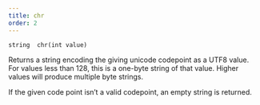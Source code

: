 ```yaml
---
title: chr
order: 2
---
```

`string  chr(int value)`

Returns a string encoding the giving unicode codepoint as a UTF8 value. For
values less than 128, this is a one-byte string of that value. Higher values
will produce multiple byte strings.

If the given code point isn’t a valid codepoint, an empty string is returned.
